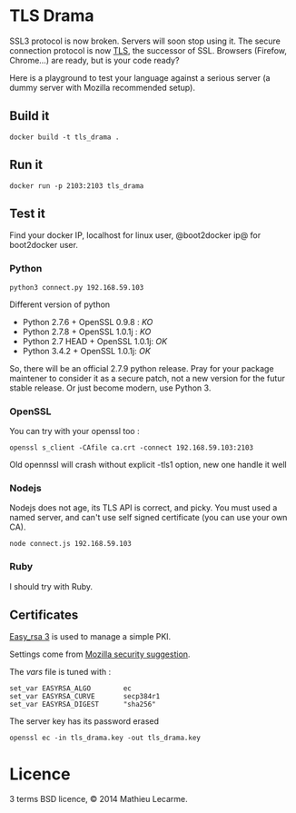 TLS Drama
=========

SSL3 protocol is now broken. Servers will soon stop using it.
The secure connection protocol is now [TLS](http://en.wikipedia.org/wiki/Transport_Layer_Security), the successor of SSL.
Browsers (Firefow, Chrome…) are ready, but is your code ready?

Here is a playground to test your language against a serious server
(a dummy server with Mozilla recommended setup).

Build it
--------

    docker build -t tls_drama .

Run it
------

    docker run -p 2103:2103 tls_drama

Test it
-------

Find your docker IP, localhost for linux user, @boot2docker ip@ for boot2docker user.

### Python

    python3 connect.py 192.168.59.103

Different version of python

 * Python 2.7.6 + OpenSSL 0.9.8 : *KO*
 * Python 2.7.8 + OpenSSL 1.0.1j : *KO*
 * Python 2.7 HEAD + OpenSSL 1.0.1j: *OK*
 * Python 3.4.2 + OpenSSL 1.0.1j: *OK*

So, there will be an official 2.7.9 python release.
Pray for your package maintener to consider it as a secure patch,
not a new version for the futur stable release.
Or just become modern, use Python 3.

### OpenSSL

You can try with your openssl too :

    openssl s_client -CAfile ca.crt -connect 192.168.59.103:2103

Old opennssl will crash without explicit -tls1 option, new one handle it well

### Nodejs

Nodejs does not age, its TLS API is correct, and picky. You must used a named server, and can't use self signed certificate (you can use your own CA).

    node connect.js 192.168.59.103

### Ruby

I should try with Ruby.

Certificates
------------

[Easy_rsa 3](https://github.com/OpenVPN/easy-rsa) is used to manage a simple PKI.

Settings come from [Mozilla security suggestion](https://wiki.mozilla.org/Security/Server_Side_TLS#Modern_compatibility).

The _vars_ file is tuned with :

    set_var EASYRSA_ALGO		ec
    set_var EASYRSA_CURVE		secp384r1
    set_var EASYRSA_DIGEST		"sha256"

The server key has its password erased

    openssl ec -in tls_drama.key -out tls_drama.key


Licence
=======

3 terms BSD licence, © 2014 Mathieu Lecarme.
